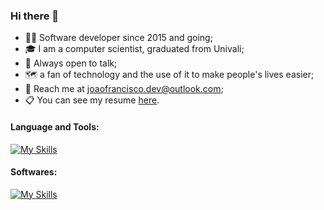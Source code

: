 ### Hi there 👋

<!--
**joaofxp/joaofxp** is a ✨ _special_ ✨ repository because its `README.md` (this file) appears on your GitHub profile.

Here are some ideas to get you started:

- 🔭 I’m currently working on ...
- 🌱 I’m currently learning ...
- 👯 I’m looking to collaborate on ...
- 🤔 I’m looking for help with ...
- 💬 Ask me about ...
- 📫 How to reach me: ...
- 😄 Pronouns: ...
- ⚡ Fun fact: ...
-->

- 👨‍💻 Software developer since 2015 and going;
- 🎓 I am a computer scientist, graduated from Univali;
- 💬 Always open to talk;
- 🗺 a fan of technology and the use of it to make people's lives easier;
- 📩 Reach me at joaofrancisco.dev@outlook.com;
- 📋 You can see my resume [here](https://github.com/joaofxp/joaofxp.github.io/blob/main/Resume_Joao_Francisco.pdf).

#### Language and Tools:
[![My Skills](https://skillicons.dev/icons?i=js,ts,html,css,git,mysql,nodejs,jquery,py,bootstrap,github,gitlab,java,php,postgres,angular,react,sass,aws,r,regex,&theme=light)](https://skillicons.dev)

#### Softwares:
[![My Skills](https://skillicons.dev/icons?i=vscode,figma,ai,ps,unity,blender,&theme=light)](https://skillicons.dev)
